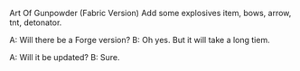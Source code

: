Art Of Gunpowder (Fabric Version)
Add some explosives item, bows, arrow, tnt, detonator.




A: Will there be a Forge version?
B: Oh yes. But it will take a long tiem.

A: Will it be updated?
B: Sure.
